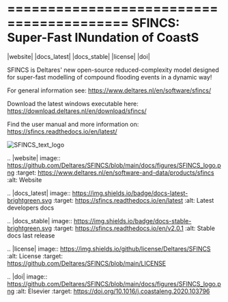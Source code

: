 =========================================
SFINCS: Super-Fast INundation of CoastS 
=========================================

|website| |docs_latest| |docs_stable| |license| |doi|

SFINCS is Deltares' new open-source reduced-complexity model designed for super-fast modelling of compound flooding events in a dynamic way!

For general information see: https://www.deltares.nl/en/software/sfincs/

Download the latest windows executable here: https://download.deltares.nl/en/download/sfincs/

Find the user manual and more information on: https://sfincs.readthedocs.io/en/latest/

![SFINCS_text_logo](https://user-images.githubusercontent.com/28528822/200898347-d4016571-f3c7-4257-b59c-86aa1e97a699.png)

.. |website| image:: https://github.com/Deltares/SFINCS/blob/main/docs/figures/SFINCS_logo.png
    :target: https://www.deltares.nl/en/software-and-data/products/sfincs
    :alt: Website

.. |docs_latest| image:: https://img.shields.io/badge/docs-latest-brightgreen.svg
    :target: https://sfincs.readthedocs.io/en/latest
    :alt: Latest developers docs

.. |docs_stable| image:: https://img.shields.io/badge/docs-stable-brightgreen.svg
    :target: https://sfincs.readthedocs.io/en/v2.0.1
    :alt: Stable docs last release

.. |license| image:: https://img.shields.io/github/license/Deltares/SFINCS
    :alt: License
    :target: https://github.com/Deltares/SFINCS/blob/main/LICENSE    
        
.. |doi| image:: https://github.com/Deltares/SFINCS/blob/main/docs/figures/SFINCS_logo.png
    :alt: Elsevier
    :target: https://doi.org/10.1016/j.coastaleng.2020.103796    
